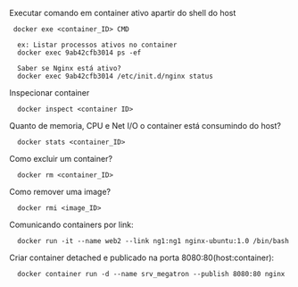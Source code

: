 Executar comando em container ativo apartir do shell do host

```
 docker exe <container_ID> CMD
 
  ex: Listar processos ativos no container
  docker exec 9ab42cfb3014 ps -ef
  
  Saber se Nginx está ativo?
  docker exec 9ab42cfb3014 /etc/init.d/nginx status
```

Inspecionar container

```
  docker inspect <container ID>
```

Quanto de memoria, CPU e Net I/O o container está consumindo do host?


```
  docker stats <container_ID>
```

Como excluir um container?

```
  docker rm <container_ID>
```

Como remover uma image?

```
  docker rmi <image_ID>
```


Comunicando containers por link:

```
  docker run -it --name web2 --link ng1:ng1 nginx-ubuntu:1.0 /bin/bash
```
  

Criar container detached e publicado na porta 8080:80(host:container):

```
  docker container run -d --name srv_megatron --publish 8080:80 nginx
```
